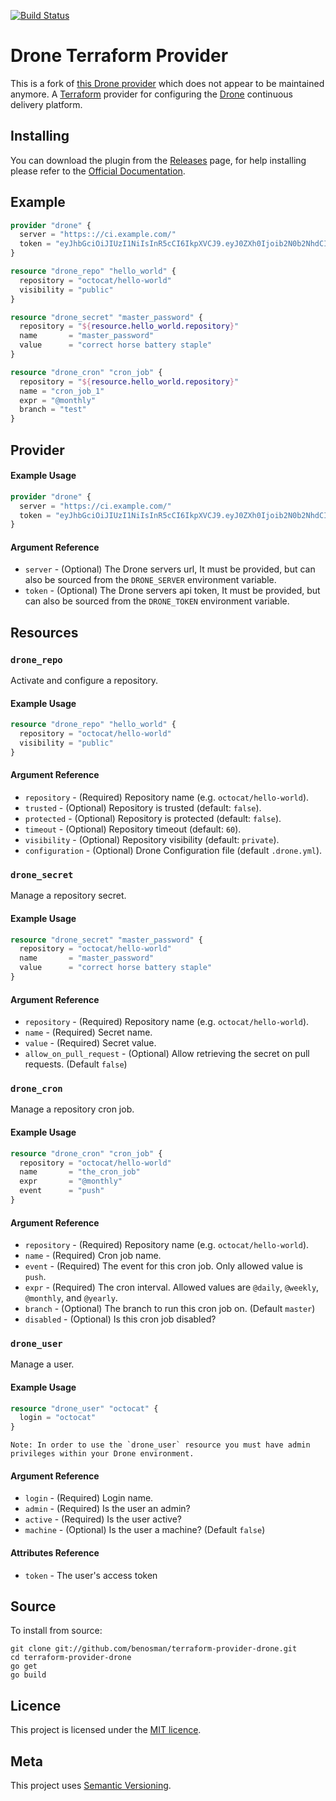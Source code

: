 [![Build Status](http://34.212.160.193/api/badges/benosman/terraform-provider-drone/status.svg)](http://34.212.160.193/benosman/terraform-provider-drone)

# Drone Terraform Provider

This is a fork of [this Drone provider](https://github.com/artisanofcode/terraform-provider-drone/releases/latest) which does not appear to be maintained anymore.
A [Terraform](https://www.terraform.io) provider for configuring the 
[Drone](https://drone.io) continuous delivery platform.

## Installing

You can download the plugin from the [Releases](https://github.com/benosman/terraform-provider-drone/releases/latest) page,
for help installing please refer to the [Official Documentation](https://www.terraform.io/docs/plugins/basics.html#installing-a-plugin).


## Example

```terraform
provider "drone" {
  server = "https:://ci.example.com/"
  token = "eyJhbGciOiJIUzI1NiIsInR5cCI6IkpXVCJ9.eyJ0ZXh0Ijoib2N0b2NhdCIsInR5cGUiOiJ1c2VyIn0.Fg0eYxO9x2CfGIvIHDZKhQbCGbRAsSB_iRDJlDEW6vc"
}

resource "drone_repo" "hello_world" {
  repository = "octocat/hello-world"
  visibility = "public"
}

resource "drone_secret" "master_password" {
  repository = "${resource.hello_world.repository}"
  name       = "master_password"
  value      = "correct horse battery staple"
}

resource "drone_cron" "cron_job" {
  repository = "${resource.hello_world.repository}"
  name = "cron_job_1"
  expr = "@monthly"
  branch = "test"
}
```

## Provider

#### Example Usage

```terraform
provider "drone" {
  server = "https://ci.example.com/"
  token = "eyJhbGciOiJIUzI1NiIsInR5cCI6IkpXVCJ9.eyJ0ZXh0Ijoib2N0b2NhdCIsInR5cGUiOiJ1c2VyIn0.Fg0eYxO9x2CfGIvIHDZKhQbCGbRAsSB_iRDJlDEW6vc"
}
````

#### Argument Reference

* `server` - (Optional) The Drone servers url, It must be provided, but can also
  be sourced from the `DRONE_SERVER` environment variable.
* `token` - (Optional) The Drone servers api token, It must be provided, but can
  also be sourced from the `DRONE_TOKEN` environment variable.

## Resources

### `drone_repo`

Activate and configure a repository.

#### Example Usage

```terraform
resource "drone_repo" "hello_world" {
  repository = "octocat/hello-world"
  visibility = "public"
}
```

#### Argument Reference

* `repository` - (Required) Repository name (e.g. `octocat/hello-world`).
* `trusted` - (Optional) Repository is trusted (default: `false`).
* `protected` - (Optional) Repository is protected (default: `false`).
* `timeout` - (Optional) Repository timeout (default: `60`).
* `visibility` - (Optional) Repository visibility (default: `private`).
* `configuration` - (Optional) Drone Configuration file (default `.drone.yml`).

### `drone_secret`

Manage a repository secret.

#### Example Usage

```terraform
resource "drone_secret" "master_password" {
  repository = "octocat/hello-world"
  name       = "master_password"
  value      = "correct horse battery staple"
}
````

#### Argument Reference

* `repository` - (Required) Repository name (e.g. `octocat/hello-world`).
* `name` - (Required) Secret name.
* `value` - (Required) Secret value.
* `allow_on_pull_request` - (Optional) Allow retrieving the secret on pull requests.  (Default `false`)

### `drone_cron`

Manage a repository cron job.

#### Example Usage

```terraform
resource "drone_cron" "cron_job" {
  repository = "octocat/hello-world"
  name       = "the_cron_job"
  expr       = "@monthly"
  event      = "push"
}
````

#### Argument Reference

* `repository` - (Required) Repository name (e.g. `octocat/hello-world`).
* `name` - (Required) Cron job name.
* `event` - (Required) The event for this cron job.  Only allowed value is `push`.
* `expr` - (Required) The cron interval.  Allowed values are `@daily`, `@weekly`, `@monthly`, and `@yearly`.
* `branch` - (Optional) The branch to run this cron job on.  (Default `master`)
* `disabled` - (Optional) Is this cron job disabled?


### `drone_user`

Manage a user.

#### Example Usage

```terraform
resource "drone_user" "octocat" {
  login = "octocat"
}
````

```
Note: In order to use the `drone_user` resource you must have admin privileges within your Drone environment.
```

#### Argument Reference

* `login` - (Required) Login name.
* `admin` - (Required) Is the user an admin?
* `active` - (Required) Is the user active?
* `machine` - (Optional) Is the user a machine?  (Default `false`)

#### Attributes Reference

* `token` - The user's access token

## Source

To install from source:

```shell
git clone git://github.com/benosman/terraform-provider-drone.git
cd terraform-provider-drone
go get
go build
```

## Licence

This project is licensed under the [MIT licence](http://dan.mit-license.org/).

## Meta

This project uses [Semantic Versioning](http://semver.org/).
